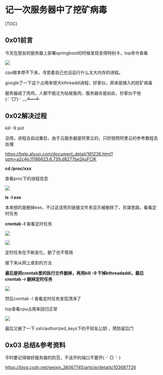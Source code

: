 # 记一次服务器中了挖矿病毒

[TOC]

## 0x01前言

今天在朋友的服务器上部署springboot的时候发现变得特别卡，top命令查看

![](https://cdn.jsdelivr.net/gh/iznilul/img/1645446250472.png)

cpu根本停不下来，寻思着自己也没运行什么太大内存的进程。

google了一下这个占用率很大kthreaddi进程，好家伙，原来是植入的挖矿病毒

服务器成了肉鸡，人都不能沦为砧板鱼肉，服务器亦是如此，抄家伙干他(╯‵□′)╯︵┻━┻

## 0x02解决过程

kill -9 pid

没用，进程会自动重启，由于云服务器是阿里云的，只好按照阿里云的参考教程去处理

https://help.aliyun.com/document_detail/161236.html?spm=a2c4g.11186623.6.739.d8277be2kuFClK

**cd /proc/xxx**

查看proc下的进程信息

![](https://cdn.jsdelivr.net/gh/iznilul/img/1645446252956.png)

**ls -l exe** 

本来想的是删掉exe，不过这该死的链接文件夹显示被删除了，另谋思路，看看定时任务

**crontab -l** 查看定时任务

![](https://cdn.jsdelivr.net/gh/iznilul/img/1645446255101.png)

![](https://cdn.jsdelivr.net/gh/iznilul/img/1645446253637.png)

定时任务在不断变化，删了也不管用

接下来从网上查到的方法

**最后是把crontab里的执行文件删掉，再用kill -9 干掉kthreadaddi，最后crontab -r 删掉定时任务**

![](https://cdn.jsdelivr.net/gh/iznilul/img/1645446257661.png)

然后crontab -l 查看定时任务发现清净了

top查看cpu占用率回归正常

![](https://cdn.jsdelivr.net/gh/iznilul/img/1645446258205.png)

最后又删了一下.ssh/authorized_keys下的不知名公钥 ，预防留后门

## 0x03 总结&参考资料

平时要记得做好服务器的防范，不该开的端口不要开( ╯□╰ )

https://blog.csdn.net/weixin_38067745/article/details/103687726

